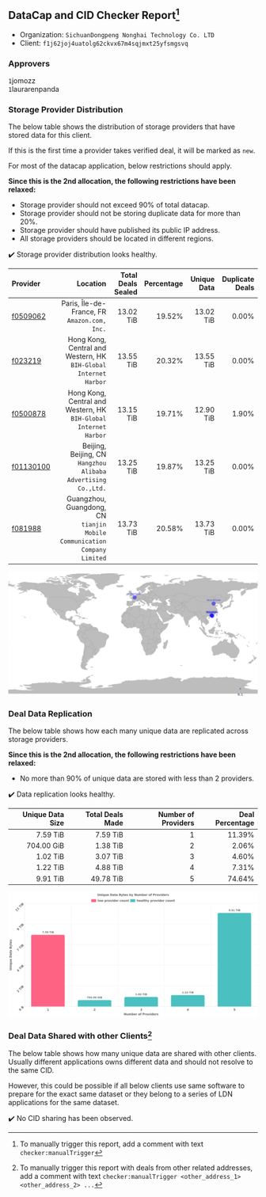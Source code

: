 ## DataCap and CID Checker Report[^1]
 - Organization: `SichuanDongpeng Nonghai Technology Co. LTD`
 - Client: `f1j62joj4uatolg62ckvx67m4sqjmxt25yfsmgsvq`
### Approvers
`1`jomozz<br/>`1`laurarenpanda

### Storage Provider Distribution
The below table shows the distribution of storage providers that have stored data for this client.

If this is the first time a provider takes verified deal, it will be marked as `new`.

For most of the datacap application, below restrictions should apply.

**Since this is the 2nd allocation, the following restrictions have been relaxed:**
 - Storage provider should not exceed 90% of total datacap.
 - Storage provider should not be storing duplicate data for more than 20%.
 - Storage provider should have published its public IP address.
 - All storage providers should be located in different regions.

✔️ Storage provider distribution looks healthy.

| Provider                                              |                                                                    Location | Total Deals Sealed | Percentage | Unique Data | Duplicate Deals |
| :---------------------------------------------------- | --------------------------------------------------------------------------: | -----------------: | ---------: | ----------: | --------------: |
| [f0509062](https://filfox.info/en/address/f0509062)   |                             Paris, Île-de-France, FR<br/>`Amazon.com, Inc.` |          13.02 TiB |     19.52% |   13.02 TiB |           0.00% |
| [f023219](https://filfox.info/en/address/f023219)     |         Hong Kong, Central and Western, HK<br/>`BIH-Global Internet Harbor` |          13.55 TiB |     20.32% |   13.55 TiB |           0.00% |
| [f0500878](https://filfox.info/en/address/f0500878)   |         Hong Kong, Central and Western, HK<br/>`BIH-Global Internet Harbor` |          13.15 TiB |     19.71% |   12.90 TiB |           1.90% |
| [f01130100](https://filfox.info/en/address/f01130100) |            Beijing, Beijing, CN<br/>`Hangzhou Alibaba Advertising Co.,Ltd.` |          13.25 TiB |     19.87% |   13.25 TiB |           0.00% |
| [f081988](https://filfox.info/en/address/f081988)     | Guangzhou, Guangdong, CN<br/>`tianjin Mobile Communication Company Limited` |          13.73 TiB |     20.58% |   13.73 TiB |           0.00% |

<img src="https://raw.githubusercontent.com/data-preservation-programs/filplus-checker-assets/main/filecoin-project/filecoin-plus-large-datasets/issues/2022/1687837426617.png"/>

### Deal Data Replication
The below table shows how each many unique data are replicated across storage providers.


**Since this is the 2nd allocation, the following restrictions have been relaxed:**
- No more than 90% of unique data are stored with less than 2 providers.

✔️ Data replication looks healthy.

| Unique Data Size | Total Deals Made | Number of Providers | Deal Percentage |
| ---------------: | ---------------: | ------------------: | --------------: |
|         7.59 TiB |         7.59 TiB |                   1 |          11.39% |
|       704.00 GiB |         1.38 TiB |                   2 |           2.06% |
|         1.02 TiB |         3.07 TiB |                   3 |           4.60% |
|         1.22 TiB |         4.88 TiB |                   4 |           7.31% |
|         9.91 TiB |        49.78 TiB |                   5 |          74.64% |

<img src="https://raw.githubusercontent.com/data-preservation-programs/filplus-checker-assets/main/filecoin-project/filecoin-plus-large-datasets/issues/2022/1687837427252.png"/>

### Deal Data Shared with other Clients[^3]
The below table shows how many unique data are shared with other clients.
Usually different applications owns different data and should not resolve to the same CID.

However, this could be possible if all below clients use same software to prepare for the exact same dataset or they belong to a series of LDN applications for the same dataset.

✔️ No CID sharing has been observed.

[^1]: To manually trigger this report, add a comment with text `checker:manualTrigger`

[^2]: Deals from those addresses are combined into this report as they are specified with `checker:manualTrigger`

[^3]: To manually trigger this report with deals from other related addresses, add a comment with text `checker:manualTrigger <other_address_1> <other_address_2> ...`
